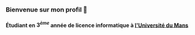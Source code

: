 ### Bienvenue sur mon profil 👋

#### Étudiant en $3^{ème}$ année de licence informatique à [l'Université du Mans](http://univ-lemans.fr)

<!--
**TheMisterPenguin/TheMisterPenguin** is a ✨ _special_ ✨ repository because its `README.md` (this file) appears on your GitHub profile.

Here are some ideas to get you started:

- 🔭 I’m currently working on ...
- 🌱 I’m currently learning ...
- 👯 I’m looking to collaborate on ...
- 🤔 I’m looking for help with ...
- 💬 Ask me about ...
- 📫 How to reach me: ...
- 😄 Pronouns: ...
- ⚡ Fun fact: ...
-->
